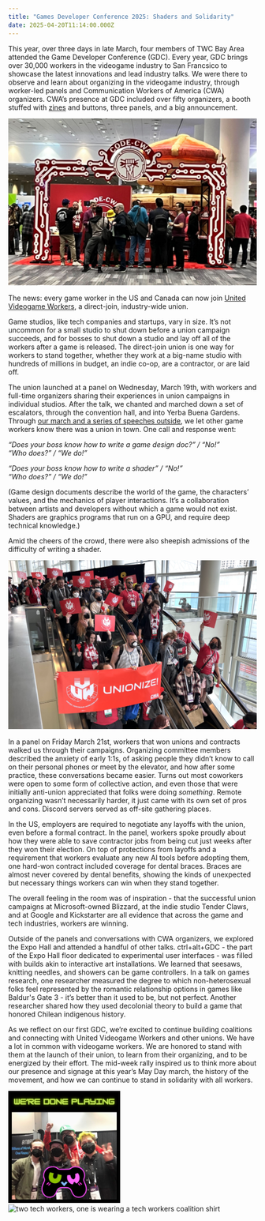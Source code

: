 ```yaml
---
title: "Games Developer Conference 2025: Shaders and Solidarity"
date: 2025-04-20T11:14:00.000Z
---
```

This year, over three days in late March, four members of TWC Bay Area attended the Game Developer Conference (GDC). Every year, GDC brings over 30,000 workers in the videogame industry to San Francsico to showcase the latest innovations and lead industry talks. We were there to observe and learn about organizing in the videogame industry, through worker-led panels and Communication Workers of America (CWA) organizers. CWA’s presence at GDC included over fifty organizers, a booth stuffed with [zines](https://drive.google.com/file/d/1rxk8ESFxmdmymUSXzXkhvmNQmbOlRjg5/view) and buttons, three panels, and a big announcement.

![The CWA booth at GDC 2025, decorated with red and white circuits. People are standing at the entrance to the booth, and above their heads is the CODE-CWA logo.](/assets/img/2025-04-20-blog-cwa-booth.jpg "The CWA booth at GDC 2025")

The news: every game worker in the US and Canada can now join [United Videogame Workers](https://cwa-union.org/news/releases/video-game-workers-launch-industry-wide-union-communications-workers-america), a direct-join, industry-wide union.

Game studios, like tech companies and startups, vary in size. It’s not uncommon for a small studio to shut down before a union campaign succeeds, and for bosses to shut down a studio and lay off all of the workers after a game is released. The direct-join union is one way for workers to stand together, whether they work at a big-name studio with hundreds of millions in budget, an indie co-op, are a contractor, or are laid off.

The union launched at a panel on Wednesday, March 19th, with workers and full-time organizers sharing their experiences in union campaigns in individual studios. After the talk, we chanted and marched down a set of escalators, through the convention hall, and into Yerba Buena Gardens. Through [our march and a series of speeches outside](https://48hills.org/2025/03/game-development-conference-video-game-workers-unionization-cwa/), we let other game workers know there was a union in town. One call and response went:

*“Does your boss know how to write a game design doc?” / “No!”*\
*“Who does?” / “We do!”*

*“Does your boss know how to write a shader” / “No!”*\
*“Who does?” / “We do!”*

(Game design documents describe the world of the game, the characters’ values, and the mechanics of player interactions. It’s a collaboration between artists and developers without which a game would not exist. Shaders are graphics programs that run on a GPU, and require deep technical knowledge.)

Amid the cheers of the crowd, there were also sheepish admissions of the difficulty of writing a shader.

![Workers wearing GDC conference passes fill an escalator going down. Many hold signs that say UVW and one holds a larger banner that says UVW: UNIONIZE!](/assets/img/2025-04-20-bloh-48hills-escalator.jpg "Game workers march down the escalator at GDC")

In a panel on Friday March 21st, workers that won unions and contracts walked us through their campaigns. Organizing committee members described the anxiety of early 1:1s, of asking people they didn’t know to call on their personal phones or meet by the elevator, and how after some practice, these conversations became easier. Turns out most coworkers were open to some form of collective action, and even those that were initially anti-union appreciated that folks were doing *something*. Remote organizing wasn’t necessarily harder, it just came with its own set of pros and cons. Discord servers served as off-site gathering places.

In the US, employers are required to negotiate any layoffs with the union, even before a formal contract. In the panel, workers spoke proudly about how they were able to save contractor jobs from being cut just weeks after they won their election. On top of protections from layoffs and a requirement that workers evaluate any new AI tools before adopting them, one hard-won contract included coverage for dental braces. Braces are almost never covered by dental benefits, showing the kinds of unexpected but necessary things workers can win when they stand together.

The overall feeling in the room was of inspiration - that the successful union campaigns at Microsoft-owned Blizzard, at the indie studio Tender Claws, and at Google and Kickstarter are all evidence that across the game and tech industries, workers are winning.

Outside of the panels and conversations with CWA organizers, we explored the Expo Hall and attended a handful of other talks. ctrl+alt+GDC - the part of the Expo Hall floor dedicated to experimental user interfaces - was filled with builds akin to interactive art installations. We learned that seesaws, knitting needles, and showers can be game controllers. In a talk on games research, one researcher measured the degree to which non-heterosexual folks feel represented by the romantic relationship options in games like Baldur's Gate 3 - it’s better than it used to be, but not perfect. Another researcher shared how they used decolonial theory to build a game that honored Chilean indigenous history.

As we reflect on our first GDC, we’re excited to continue building coalitions and connecting with United Videogame Workers and other unions. We have a lot in common with videogame workers. We are honored to stand with them at the launch of their union, to learn from their organizing, and to be energized by their effort. The mid-week rally inspired us to think more about our presence and signage at this year’s May Day march, the history of the movement, and how we can continue to stand in solidarity with all workers.

<p float="left">
<img alt="group photo and text we are done playing" src="/assets/img/2025-04-20-blog-were-done-playing-group.jpg" width="45%">
<img alt="two tech workers, one is wearing a tech workers coalition shirt" src="/assets/img/2025-04-20-blog-carousel.jpg.png" width="45%">
</p>
